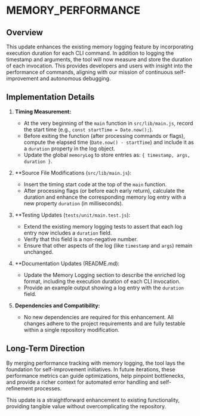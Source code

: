 # MEMORY_PERFORMANCE

## Overview
This update enhances the existing memory logging feature by incorporating execution duration for each CLI command. In addition to logging the timestamp and arguments, the tool will now measure and store the duration of each invocation. This provides developers and users with insight into the performance of commands, aligning with our mission of continuous self-improvement and autonomous debugging.

## Implementation Details
1. **Timing Measurement:**
   - At the very beginning of the `main` function in `src/lib/main.js`, record the start time (e.g., `const startTime = Date.now();`).
   - Before exiting the function (after processing commands or flags), compute the elapsed time (`Date.now() - startTime`) and include it as a `duration` property in the log object.
   - Update the global `memoryLog` to store entries as: `{ timestamp, args, duration }`.

2. **Source File Modifications (`src/lib/main.js`):
   - Insert the timing start code at the top of the `main` function.
   - After processing flags (or before each early return), calculate the duration and enhance the corresponding memory log entry with a new property `duration` (in milliseconds).

3. **Testing Updates (`tests/unit/main.test.js`):
   - Extend the existing memory logging tests to assert that each log entry now includes a `duration` field.
   - Verify that this field is a non-negative number.
   - Ensure that other aspects of the log (like `timestamp` and `args`) remain unchanged.

4. **Documentation Updates (README.md):
   - Update the Memory Logging section to describe the enriched log format, including the execution duration of each CLI invocation.
   - Provide an example output showing a log entry with the `duration` field.

5. **Dependencies and Compatibility:**
   - No new dependencies are required for this enhancement. All changes adhere to the project requirements and are fully testable within a single repository modification.

## Long-Term Direction
By merging performance tracking with memory logging, the tool lays the foundation for self-improvement initiatives. In future iterations, these performance metrics can guide optimizations, help pinpoint bottlenecks, and provide a richer context for automated error handling and self-refinement processes.

This update is a straightforward enhancement to existing functionality, providing tangible value without overcomplicating the repository.
